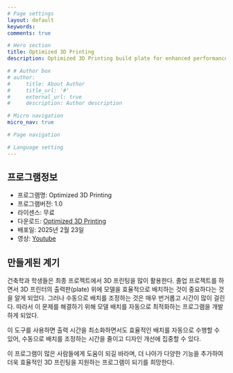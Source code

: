 ```yaml
---
# Page settings
layout: default
keywords:
comments: true

# Hero section
title: Optimized 3D Printing
description: Optimized 3D Printing build plate for enhanced performance and efficiency

# # Author box
# author:
#     title: About Author
#     title_url: '#'
#     external_url: true
#     description: Author description

# Micro navigation
micro_nav: true

# Page navigation

# Language setting
---
```


## 프로그램정보

- 프로그램명: Optimized 3D Printing
- 프로그램버전: 1.0
- 라이센스: 무료
- 다운로드: [Optimized 3D Printing](https://www.food4rhino.com/en/app/o3p-optimized-3d-printing?lang=en)
- 배포일: 2025년 2월 23일
- 영상: [Youtube](https://www.youtube.com/watch?v=9V6ruXDLyFY)

## 만들게된 계기

건축학과 학생들은 최종 프로젝트에서 3D 프린팅을 많이 활용한다. 졸업 프로젝트를 하면서 3D 프린터의 출력판(plate) 위에 모델을 효율적으로 배치하는 것이 중요하다는 것을 알게 되었다. 그러나 수동으로 배치를 조정하는 것은 매우 번거롭고 시간이 많이 걸린다. 따라서 이 문제를 해결하기 위해 모델 배치를 자동으로 최적화하는 프로그램을 개발하게 되었다.

 이 도구를 사용하면 출력 시간을 최소화하면서도 효율적인 배치를 자동으로 수행할 수 있어, 수동으로 배치를 조정하는 시간을 줄이고 디자인 개선에 집중할 수 있다.

이 프로그램이 많은 사람들에게 도움이 되길 바라며, 더 나아가 다양한 기능을 추가하여 더욱 효율적인 3D 프린팅을 지원하는 프로그램이 되기를 희망한다.

